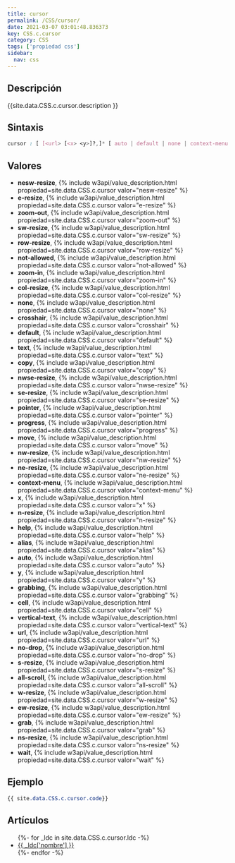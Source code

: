 ```yaml
---
title: cursor
permalink: /CSS/cursor/
date: 2021-03-07 03:01:48.836373
key: CSS.c.cursor
category: CSS
tags: ['propiedad css']
sidebar: 
  nav: css
---
```


## Descripción
{{site.data.CSS.c.cursor.description }}

## Sintaxis
~~~css
cursor : [ [<url> [<x> <y>]?,]* [ auto | default | none | context-menu | help | pointer | progress | wait | cell | crosshair | text | vertical-text | alias | copy | move | no-drop | not-allowed | grab | grabbing | e-resize | n-resize | ne-resize | nw-resize | s-resize | se-resize | sw-resize | w-resize | ew-resize | ns-resize | nesw-resize | nwse-resize | col-resize | row-resize | all-scroll | zoom-in | zoom-out ] ]
~~~

## Valores
* **nesw-resize**,  {% include w3api/value_description.html propiedad=site.data.CSS.c.cursor valor="nesw-resize" %}
* **e-resize**,  {% include w3api/value_description.html propiedad=site.data.CSS.c.cursor valor="e-resize" %}
* **zoom-out**,  {% include w3api/value_description.html propiedad=site.data.CSS.c.cursor valor="zoom-out" %}
* **sw-resize**,  {% include w3api/value_description.html propiedad=site.data.CSS.c.cursor valor="sw-resize" %}
* **row-resize**,  {% include w3api/value_description.html propiedad=site.data.CSS.c.cursor valor="row-resize" %}
* **not-allowed**,  {% include w3api/value_description.html propiedad=site.data.CSS.c.cursor valor="not-allowed" %}
* **zoom-in**,  {% include w3api/value_description.html propiedad=site.data.CSS.c.cursor valor="zoom-in" %}
* **col-resize**,  {% include w3api/value_description.html propiedad=site.data.CSS.c.cursor valor="col-resize" %}
* **none**,  {% include w3api/value_description.html propiedad=site.data.CSS.c.cursor valor="none" %}
* **crosshair**,  {% include w3api/value_description.html propiedad=site.data.CSS.c.cursor valor="crosshair" %}
* **default**,  {% include w3api/value_description.html propiedad=site.data.CSS.c.cursor valor="default" %}
* **text**,  {% include w3api/value_description.html propiedad=site.data.CSS.c.cursor valor="text" %}
* **copy**,  {% include w3api/value_description.html propiedad=site.data.CSS.c.cursor valor="copy" %}
* **nwse-resize**,  {% include w3api/value_description.html propiedad=site.data.CSS.c.cursor valor="nwse-resize" %}
* **se-resize**,  {% include w3api/value_description.html propiedad=site.data.CSS.c.cursor valor="se-resize" %}
* **pointer**,  {% include w3api/value_description.html propiedad=site.data.CSS.c.cursor valor="pointer" %}
* **progress**,  {% include w3api/value_description.html propiedad=site.data.CSS.c.cursor valor="progress" %}
* **move**,  {% include w3api/value_description.html propiedad=site.data.CSS.c.cursor valor="move" %}
* **nw-resize**,  {% include w3api/value_description.html propiedad=site.data.CSS.c.cursor valor="nw-resize" %}
* **ne-resize**,  {% include w3api/value_description.html propiedad=site.data.CSS.c.cursor valor="ne-resize" %}
* **context-menu**,  {% include w3api/value_description.html propiedad=site.data.CSS.c.cursor valor="context-menu" %}
* **x**,  {% include w3api/value_description.html propiedad=site.data.CSS.c.cursor valor="x" %}
* **n-resize**,  {% include w3api/value_description.html propiedad=site.data.CSS.c.cursor valor="n-resize" %}
* **help**,  {% include w3api/value_description.html propiedad=site.data.CSS.c.cursor valor="help" %}
* **alias**,  {% include w3api/value_description.html propiedad=site.data.CSS.c.cursor valor="alias" %}
* **auto**,  {% include w3api/value_description.html propiedad=site.data.CSS.c.cursor valor="auto" %}
* **y**,  {% include w3api/value_description.html propiedad=site.data.CSS.c.cursor valor="y" %}
* **grabbing**,  {% include w3api/value_description.html propiedad=site.data.CSS.c.cursor valor="grabbing" %}
* **cell**,  {% include w3api/value_description.html propiedad=site.data.CSS.c.cursor valor="cell" %}
* **vertical-text**,  {% include w3api/value_description.html propiedad=site.data.CSS.c.cursor valor="vertical-text" %}
* **url**,  {% include w3api/value_description.html propiedad=site.data.CSS.c.cursor valor="url" %}
* **no-drop**,  {% include w3api/value_description.html propiedad=site.data.CSS.c.cursor valor="no-drop" %}
* **s-resize**,  {% include w3api/value_description.html propiedad=site.data.CSS.c.cursor valor="s-resize" %}
* **all-scroll**,  {% include w3api/value_description.html propiedad=site.data.CSS.c.cursor valor="all-scroll" %}
* **w-resize**,  {% include w3api/value_description.html propiedad=site.data.CSS.c.cursor valor="w-resize" %}
* **ew-resize**,  {% include w3api/value_description.html propiedad=site.data.CSS.c.cursor valor="ew-resize" %}
* **grab**,  {% include w3api/value_description.html propiedad=site.data.CSS.c.cursor valor="grab" %}
* **ns-resize**,  {% include w3api/value_description.html propiedad=site.data.CSS.c.cursor valor="ns-resize" %}
* **wait**,  {% include w3api/value_description.html propiedad=site.data.CSS.c.cursor valor="wait" %}

## Ejemplo
~~~css
{{ site.data.CSS.c.cursor.code}}
~~~

## Artículos
<ul>
{%- for _ldc in site.data.CSS.c.cursor.ldc -%}
   <li>
       <a href="{{_ldc['url'] }}">{{ _ldc['nombre'] }}</a>
   </li>
{%- endfor -%}
</ul>
